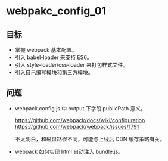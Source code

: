 # webpakc_config_01

## 目标

- 掌握 webpack 基本配置。
- 引入 babel-loader 来支持 ES6。
- 引入 style-loader/css-loader 来打包样式文件。
- 引入自己编写模块和第三方模块。

## 问题

- webpack.config.js 中 output 下字段 publicPath 意义。

  https://github.com/webpack/docs/wiki/configuration
  https://github.com/webpack/webpack/issues/1791

  不太明白，和磁盘路径不同，可能与上线后 CDN 缓存策略有关。

- webpack 如何实现 html 自动注入 bundle.js。
